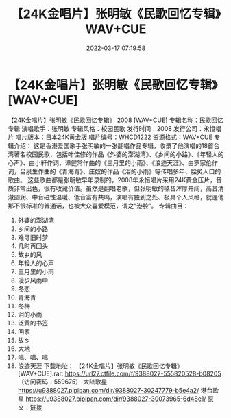 ﻿---
title: 【24K金唱片】张明敏《民歌回忆专辑》WAV+CUE
date: 2022-03-17 07:19:58
categories: WAV车载音乐、镜像
tags: 华语中文
---
# 【24K金唱片】张明敏《民歌回忆专辑》[WAV+CUE]

【24K金唱片】张明敏《民歌回忆专辑》 2008 [WAV+CUE]
专辑名称：民歌回忆专辑
演唱歌手：张明敏
专辑风格：校园民歌
发行时间：2008
发行公司：永恒唱片
唱片版本：日本24K黄金版
唱片编号：WHCD1222
资源格式：WAV+CUE
专辑介绍：
这是香港爱国歌手张明敏的一张翻唱作品专辑，收录了他演唱的18首台湾著名校园民歌，包括叶佳修的作品《外婆的澎湖湾》、《乡间的小路》、《年轻人的心声》、由小轩作词，谭健常作曲的《三月里的小雨》、《浪迹天涯》、由罗家伦作词，吕泉生作曲的《青海青》、庄奴的作品《泪的小雨》等传唱多年、脍炙人口的歌曲。
这些歌曲都是张明敏早年录制的，2008年永恒唱片采用24K黄金压片，音质非常出色，很有收藏价值。虽然是翻唱老歌，但张明敏的嗓音浑厚开阔，高音清澈圆润、中音磁性温暖、低音富有共鸣，演唱有独到之处、极具个人风格，就连他那不很标准的普通话，也被大众喜爱模范，谓之“港腔”。
专辑曲目：
01. 外婆的澎湖湾
02. 乡间的小路
03. 难寻旧时梦
04. 几时再回头
05. 故乡的风
06. 年轻人的心声
07. 三月里的小雨
08. 漫步风雨中
09. 冬恋
10. 青海青
11. 冬梅
12. 泪的小雨
13. 泛黄的书签
14. 回家
15. 故乡
16. 大地
17. 唱、唱、唱
18. 浪迹天涯
下载地址：
【24K金唱片】张明敏《民歌回忆专辑》 [WAV+CUE].rar: https://url27.ctfile.com/f/9388027-555820528-b08205
（访问密码：559675）
大陆歌星
https://u9388027.pipipan.com/dir/9388027-30247779-b5e4a2/
港台歌星
https://u9388027.pipipan.com/dir/9388027-30073965-6d48e1/
原文：[链接](https://blog.sina.com.cn/s/blog_1647c7e7601030w8i.html)